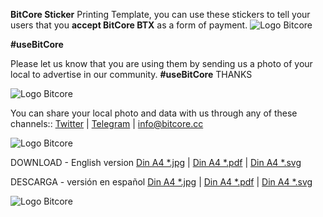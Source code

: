 **BitCore Sticker** Printing Template, you can use these stickers to tell your users that 
you **accept BitCore BTX** as a form of payment.
<img src="https://bitcore.cc/wp-content/uploads/2019/08/StickersDinA4AcceptHereBitCoreAug2019engSolo.png" alt="Logo Bitcore" data-canonical-src="https://bitcore.cc/wp-content/uploads/2019/08/StickersDinA4AcceptHereBitCoreAug2019engSolo.png" style="max-width:100%;">

**#useBitCore** 

Please let us know that you are using them by sending us a photo of your local to advertise 
in our community. **#useBitCore** THANKS

<img src="https://bitcore.cc/wp-content/uploads/2019/08/flyBTXaccepted02-2.png" alt="Logo Bitcore" data-canonical-src="https://bitcore.cc/wp-content/uploads/2019/08/flyBTXaccepted02-2.png" style="max-width:100%;">

You can share your local photo and data with us through any of these channels:: 
[Twitter](https://twitter.com/Bitcore_BTX) | [Telegram](https://t.me/bitcore_cc) | info@bitcore.cc

<img src="https://bitcore.cc/wp-content/uploads/2019/08/hojaStickersDinA4AcceptHereBitCoreAug2019eng.jpg" alt="Logo Bitcore" data-canonical-src="https://bitcore.cc/wp-content/uploads/2019/08/hojaStickersDinA4AcceptHereBitCoreAug2019eng.jpg" style="max-width:100%;">

DOWNLOAD - English version
[Din A4 *.jpg](https://github.com/LIMXTEC/Limxtec.org-Media-Gallery/tree/master/BitCore/Stickers/AcceptedHere/StickersDinA4AcceptHereBitCoreAug2019eng.jpg) | [Din A4 *.pdf](https://github.com/LIMXTEC/Limxtec.org-Media-Gallery/tree/master/BitCore/Stickers/AcceptedHere/StickersDinA4AcceptHereBitCoreAug2019eng.pdf) | [Din A4 *.svg](https://github.com/LIMXTEC/Limxtec.org-Media-Gallery/tree/master/BitCore/Stickers/AcceptedHere/StickersDinA4AcceptHereBitCoreAug2019eng.svg)

DESCARGA - versión en español
[Din A4 *.jpg](https://github.com/LIMXTEC/Limxtec.org-Media-Gallery/tree/master/BitCore/Stickers/AcceptedHere/hojaStickersDinA4AceptamosBitCoreAug2019.jpg) | [Din A4 *.pdf](https://github.com/LIMXTEC/Limxtec.org-Media-Gallery/tree/master/BitCore/Stickers/AcceptedHere/StickersDinA4AceptamosBitCoreAug2019.pdf) | [Din A4 *.svg](https://github.com/LIMXTEC/Limxtec.org-Media-Gallery/tree/master/BitCore/Stickers/AcceptedHere/StickersDinA4AceptamosBitCoreAug2019.svg)

<img src="https://bitcore.cc/wp-content/uploads/2019/06/lineaBannerLimxtecJul2019dos.png" alt="Logo Bitcore" data-canonical-src="https://bitcore.cc/wp-content/uploads/2019/06/lineaBannerLimxtecJul2019dos.png" style="max-width:100%;">

